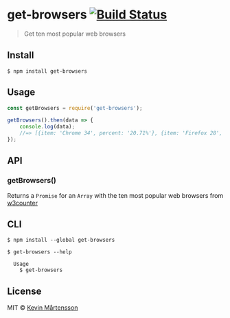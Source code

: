 # get-browsers [![Build Status](https://travis-ci.org/kevva/get-browsers.svg?branch=master)](https://travis-ci.org/kevva/get-browsers)

> Get ten most popular web browsers


## Install

```
$ npm install get-browsers
```


## Usage

```js
const getBrowsers = require('get-browsers');

getBrowsers().then(data => {
	console.log(data);
	//=> [{item: 'Chrome 34', percent: '20.71%'}, {item: 'Firefox 28', percent: '13.04%'}, ...]
});
```


## API

### getBrowsers()

Returns a `Promise` for an `Array` with the ten most popular web browsers from [w3counter](http://www.w3counter.com/globalstats.php)


## CLI

```
$ npm install --global get-browsers
```

```
$ get-browsers --help

  Usage
    $ get-browsers
```


## License

MIT © [Kevin Mårtensson](https://github.com/kevva)
